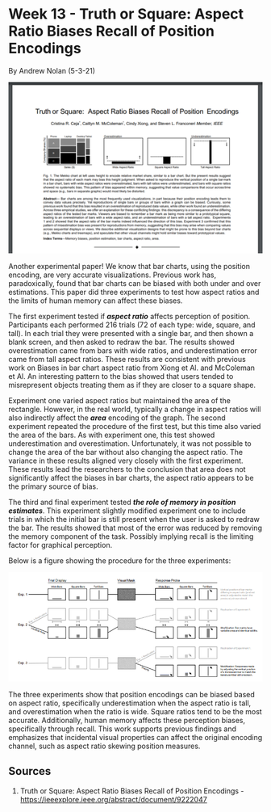 Week 13 - Truth or Square: Aspect Ratio Biases Recall of Position Encodings
===
By Andrew Nolan (5-3-21)

![The abstract of the paper](./images/week13/abstract.PNG)

Another experimental paper! We know that bar charts, using the position encoding, are very accurate visualizations. Previous work has, paradoxically, found that bar charts can be biased with both under and over estimations. This paper did three experiments to test how aspect ratios and the limits of human memory can affect these biases.

The first experiment tested if ***aspect ratio*** affects perception of position. Participants each performed 216 trials (72 of each type: wide, square, and tall). In each trial they were presented with a single bar, and then shown a blank screen, and then asked to redraw the bar. The results showed overestimation came from bars with wide ratios, and underestimation error came from tall aspect ratios. These results are consistent with previous work on Biases in bar chart aspect ratio from Xiong et Al. and McColeman et Al. An interesting pattern to the bias showed that users tended to misrepresent objects treating them as if they are closer to a square shape.

Experiment one varied aspect ratios but maintained the area of the rectangle. However, in the real world, typically a change in aspect ratios will also indirectly affect the ***area*** encoding of the graph. The second experiment repeated the procedure of the first test, but this time also varied the area of the bars. As with experiment one, this test showed underestimation and overestimation. Unfortunately, it was not possible to change the area of the bar without also changing the aspect ratio. The variance in these results aligned very closely with the first experiment. These results lead the researchers to the conclusion that area does not significantly affect the biases in bar charts, the aspect ratio appears to be the primary source of bias.

The third and final experiment tested ***the role of memory in position estimates***. This experiment slightly modified experiment one to include trials in which the initial bar is still present when the user is asked to redraw the bar. The results showed that most of the error was reduced by removing the memory component of the task. Possibly implying recall is the limiting factor for graphical perception. 

Below is a figure showing the procedure for the three experiments:

![The three experiments](./images/week13/experiments.PNG)

The three experiments show that position encodings can be biased based on aspect ratio, specifically underestimation when the aspect ratio is tall, and overestimation when the ratio is wide. Square ratios tend to be the most accurate. Additionally, human memory affects these perception biases, specifically through recall. This work supports previous findings and emphasizes that incidental visual properties can affect the original encoding channel, such as aspect ratio skewing position measures.




Sources
---
1. Truth or Square: Aspect Ratio Biases Recall of Position Encodings - https://ieeexplore.ieee.org/abstract/document/9222047